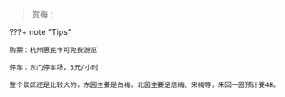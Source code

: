 > 赏梅！

???+ note "Tips"

```
购票：杭州惠民卡可免费游览

停车：东门停车场，3元/小时

整个景区还是比较大的，东园主要是白梅，北园主要是唐梅、宋梅等，来回一圈预计要4H。
```

